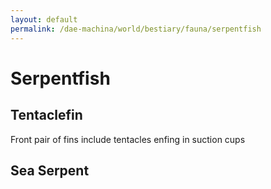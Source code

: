 ```yaml
---
layout: default
permalink: /dae-machina/world/bestiary/fauna/serpentfish
---
```


# Serpentfish

## Tentaclefin

Front pair of fins include tentacles enfing in suction cups

## Sea Serpent